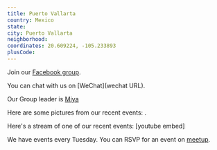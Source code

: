 ```yaml
---
title: Puerto Vallarta
country: Mexico
state: 
city: Puerto Vallarta
neighborhood: 
coordinates: 20.609224, -105.233893
plusCode:
---
```

Join our [Facebook group](https://www.facebook.com/groups/free.code.camp.puerto.vallarta).

You can chat with us on [WeChat](wechat URL).

Our Group leader is [Miya](freecodecamp.org/miya)

Here are some pictures from our recent events:
![]().

Here's a stream of one of our recent events:
[youtube embed]

We have events every Tuesday. You can RSVP for an event on [meetup](meetupurl).
